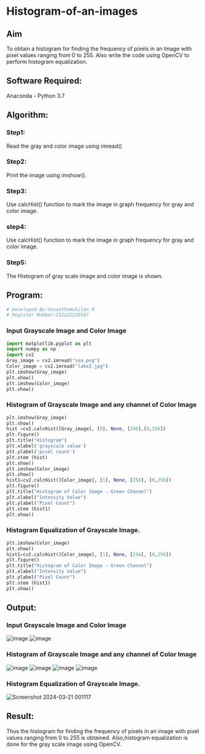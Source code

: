 # Histogram-of-an-images
## Aim
To obtain a histogram for finding the frequency of pixels in an Image with pixel values ranging from 0 to 255. Also write the code using OpenCV to perform histogram equalization.

## Software Required:
Anaconda - Python 3.7

## Algorithm:
### Step1:
Read the gray and color image using imread()

### Step2:
Print the image using imshow().



### Step3:
Use calcHist() function to mark the image in graph frequency for gray and color image.

### step4:
Use calcHist() function to mark the image in graph frequency for gray and color image.

### Step5:
The Histogram of gray scale image and color image is shown.


## Program:
```python
# Developed By:Vasanthamukilan M
# Register Number:212222230167
```
### Input Grayscale Image and Color Image
```python
import matplotlib.pyplot as plt
import numpy as np
import cv2
Gray_image = cv2.imread("sea.png")
Color_image = cv2.imread("lake2.jpg")
plt.imshow(Gray_image)
plt.show()
plt.imshow(Color_image)
plt.show()
```
### Histogram of Grayscale Image and any channel of Color Image
```python
plt.imshow(Gray_image)
plt.show()
hist =cv2.calcHist([Gray_image], [0], None, [256],[0,256])
plt.figure()
plt.title("Histogram")
plt.xlabel('grayscale value')
plt.ylabel('pixel count')
plt.stem (hist)
plt.show()
plt.imshow(Color_image)
plt.show()
hist1=cv2.calcHist([Color_image], [1], None, [256], [0,256])
plt.figure()
plt.title("Histogram of Color Image - Green Channel")
plt.xlabel("Intensity Value")
plt.ylabel("Pixel Count")
plt.stem (hist1)
plt.show()
```
### Histogram Equalization of Grayscale Image.
```python
plt.imshow(Color_image)
plt.show()
hist1=cv2.calcHist([Color_image], [1], None, [256], [0,256])
plt.figure()
plt.title("Histogram of Color Image - Green Channel")
plt.xlabel("Intensity Value")
plt.ylabel("Pixel Count")
plt.stem (hist1)
plt.show()
```
## Output:
### Input Grayscale Image and Color Image
![image](https://github.com/Vasanthamukilan/Histogram-of-an-images/assets/119559694/fcd5c36e-3514-4198-87b6-eba36c3bfe99)
![image](https://github.com/Vasanthamukilan/Histogram-of-an-images/assets/119559694/5dfa72f1-444a-4bec-b311-c6f94cb54310)

### Histogram of Grayscale Image and any channel of Color Image
![image](https://github.com/Vasanthamukilan/Histogram-of-an-images/assets/119559694/4321cf98-ea6b-4dcf-b0b1-daf73c0cde2f)
![image](https://github.com/Vasanthamukilan/Histogram-of-an-images/assets/119559694/dc0e5e19-3881-480a-a193-11b7db9add00)
![image](https://github.com/Vasanthamukilan/Histogram-of-an-images/assets/119559694/4e202226-1cb6-4d65-bf1d-e1022d78d54b)
![image](https://github.com/Vasanthamukilan/Histogram-of-an-images/assets/119559694/a2c23d16-651b-42c4-a554-194e4ee136f0)

### Histogram Equalization of Grayscale Image.
![Screenshot 2024-03-21 001117](https://github.com/Vasanthamukilan/Histogram-of-an-images/assets/119559694/d2352e96-bc29-4242-aa1f-e35817cfd6d1)

## Result: 
Thus the histogram for finding the frequency of pixels in an image with pixel values ranging from 0 to 255 is obtained. Also,histogram equalization is done for the gray scale image using OpenCV.
